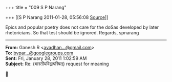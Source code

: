 +++
title = "009 S P Narang"

+++
[[S P Narang	2011-01-28, 05:56:08 [Source](https://groups.google.com/g/bvparishat/c/Cg33QC1m0DM)]]



Epics and popular poetry does not care for the doSas developed by later rhetoricians. So that test should be ignored. Regards, spnarang  

  

------------------------------------------------------------------------

**From:** Ganesh R \<[avadhan...@gmail.com]()\>  
**To:** [bvpar...@googlegroups.com]()  
**Sent:** Fri, January 28, 2011 1:02:59 AM  
**Subject:** Re: {भारतीयविद्वत्परिषत्} request for meaning  



